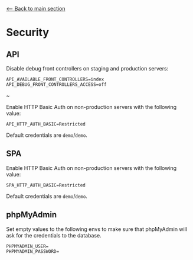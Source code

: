 [<-- Back to main section](../README.md)

# Security

## API

Disable debug front controllers on staging and production servers:

```
API_AVAILABLE_FRONT_CONTROLLERS=index
API_DEBUG_FRONT_CONTROLLERS_ACCESS=off
```

~

Enable HTTP Basic Auth on non-production servers with the following value:

```
API_HTTP_AUTH_BASIC=Restricted
```

Default credentials are `demo`/`demo`.

## SPA

Enable HTTP Basic Auth on non-production servers with the following value:

```
SPA_HTTP_AUTH_BASIC=Restricted
```

Default credentials are `demo`/`demo`.

## phpMyAdmin

Set empty values to the following envs to make sure that 
phpMyAdmin will ask for the credentials to the database.

```
PHPMYADMIN_USER=
PHPMYADMIN_PASSWORD=
```
